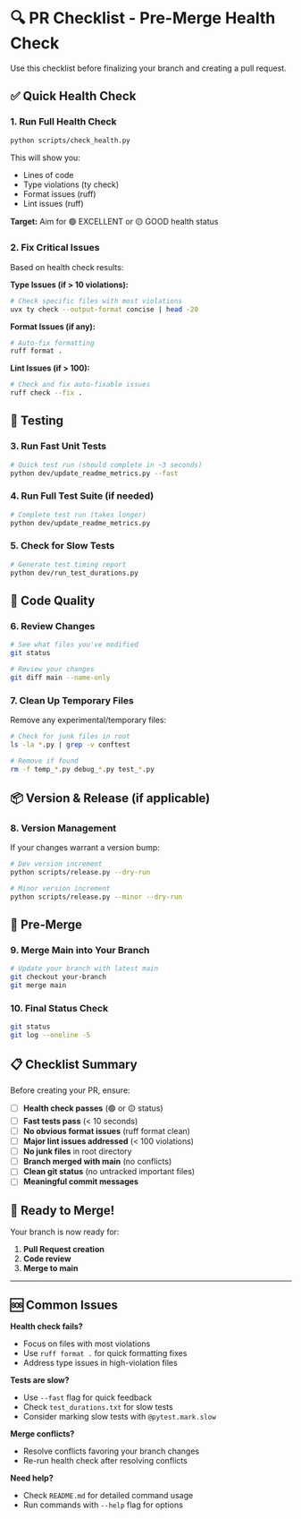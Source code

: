 # 🔍 PR Checklist - Pre-Merge Health Check

Use this checklist before finalizing your branch and creating a pull request.

## ✅ Quick Health Check

### 1. **Run Full Health Check**
```bash
python scripts/check_health.py
```
This will show you:
- Lines of code
- Type violations (ty check)
- Format issues (ruff)
- Lint issues (ruff)

**Target:** Aim for 🟢 EXCELLENT or 🟡 GOOD health status

### 2. **Fix Critical Issues**
Based on health check results:

**Type Issues (if > 10 violations):**
```bash
# Check specific files with most violations
uvx ty check --output-format concise | head -20
```

**Format Issues (if any):**
```bash
# Auto-fix formatting
ruff format .
```

**Lint Issues (if > 100):**
```bash
# Check and fix auto-fixable issues
ruff check --fix .
```

## 🧪 Testing

### 3. **Run Fast Unit Tests**
```bash
# Quick test run (should complete in ~3 seconds)
python dev/update_readme_metrics.py --fast
```

### 4. **Run Full Test Suite** (if needed)
```bash
# Complete test run (takes longer)
python dev/update_readme_metrics.py
```

### 5. **Check for Slow Tests**
```bash
# Generate test timing report
python dev/run_test_durations.py
```

## 🧹 Code Quality

### 6. **Review Changes**
```bash
# See what files you've modified
git status

# Review your changes
git diff main --name-only
```

### 7. **Clean Up Temporary Files**
Remove any experimental/temporary files:
```bash
# Check for junk files in root
ls -la *.py | grep -v conftest

# Remove if found
rm -f temp_*.py debug_*.py test_*.py
```

## 📦 Version & Release (if applicable)

### 8. **Version Management**
If your changes warrant a version bump:
```bash
# Dev version increment
python scripts/release.py --dry-run

# Minor version increment  
python scripts/release.py --minor --dry-run
```

## 🔀 Pre-Merge

### 9. **Merge Main into Your Branch**
```bash
# Update your branch with latest main
git checkout your-branch
git merge main
```

### 10. **Final Status Check**
```bash
git status
git log --oneline -5
```

## 📋 Checklist Summary

Before creating your PR, ensure:

- [ ] **Health check passes** (🟢 or 🟡 status)
- [ ] **Fast tests pass** (< 10 seconds)
- [ ] **No obvious format issues** (ruff format clean)
- [ ] **Major lint issues addressed** (< 100 violations)
- [ ] **No junk files** in root directory
- [ ] **Branch merged with main** (no conflicts)
- [ ] **Clean git status** (no untracked important files)
- [ ] **Meaningful commit messages**

## 🚀 Ready to Merge!

Your branch is now ready for:
1. **Pull Request creation**
2. **Code review**
3. **Merge to main**

---

## 🆘 Common Issues

**Health check fails?**
- Focus on files with most violations
- Use `ruff format .` for quick formatting fixes
- Address type issues in high-violation files

**Tests are slow?**
- Use `--fast` flag for quick feedback
- Check `test_durations.txt` for slow tests
- Consider marking slow tests with `@pytest.mark.slow`

**Merge conflicts?**
- Resolve conflicts favoring your branch changes
- Re-run health check after resolving conflicts

**Need help?**
- Check `README.md` for detailed command usage
- Run commands with `--help` flag for options
